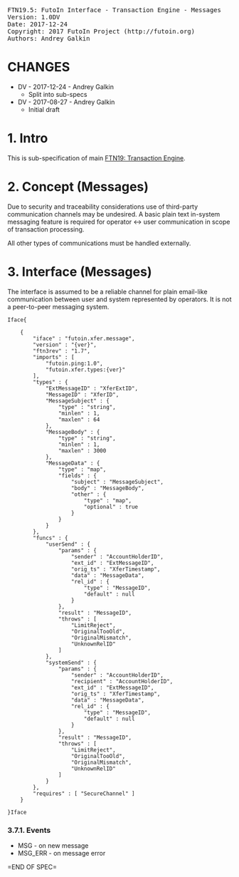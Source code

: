 <pre>
FTN19.5: FutoIn Interface - Transaction Engine - Messages
Version: 1.0DV
Date: 2017-12-24
Copyright: 2017 FutoIn Project (http://futoin.org)
Authors: Andrey Galkin
</pre>

# CHANGES

* DV - 2017-12-24 - Andrey Galkin
    - Split into sub-specs
* DV - 2017-08-27 - Andrey Galkin
    - Initial draft

# 1. Intro

This is sub-specification of main [FTN19: Transaction Engine](./ftn19\_if\_xfer\_engine.md).

# 2. Concept (Messages)

Due to security and traceability considerations use of third-party communication channels
may be undesired. A basic plain text in-system messaging feature is required for
operator <-> user communication in scope of transaction processing.

All other types of communications must be handled externally.

# 3. Interface (Messages)

The interface is assumed to be a reliable channel for plain email-like communication
between user and system represented by operators. It is not a peer-to-peer messaging system.

`Iface{`

        {
            "iface" : "futoin.xfer.message",
            "version" : "{ver}",
            "ftn3rev" : "1.7",
            "imports" : [
                "futoin.ping:1.0",
                "futoin.xfer.types:{ver}"
            ],
            "types" : {
                "ExtMessageID" : "XferExtID",
                "MessageID" : "XferID",
                "MessageSubject" : {
                    "type" : "string",
                    "minlen" : 1,
                    "maxlen" : 64
                },
                "MessageBody" : {
                    "type" : "string",
                    "minlen" : 1,
                    "maxlen" : 3000
                },
                "MessageData" : {
                    "type" : "map",
                    "fields" : {
                        "subject" : "MessageSubject",
                        "body" : "MessageBody",
                        "other" : {
                            "type" : "map",
                            "optional" : true
                        }
                    }
                }
            },
            "funcs" : {
                "userSend" : {
                    "params" : {
                        "sender" : "AccountHolderID",
                        "ext_id" : "ExtMessageID",
                        "orig_ts" : "XferTimestamp",
                        "data" : "MessageData",
                        "rel_id" : {
                            "type" : "MessageID",
                            "default" : null
                        }
                    },
                    "result" : "MessageID",
                    "throws" : [
                        "LimitReject",
                        "OriginalTooOld",
                        "OriginalMismatch",
                        "UnknownRelID"
                    ]
                },
                "systemSend" : {
                    "params" : {
                        "sender" : "AccountHolderID",
                        "recipient" : "AccountHolderID",
                        "ext_id" : "ExtMessageID",
                        "orig_ts" : "XferTimestamp",
                        "data" : "MessageData",
                        "rel_id" : {
                            "type" : "MessageID",
                            "default" : null
                        }
                    },
                    "result" : "MessageID",
                    "throws" : [
                        "LimitReject",
                        "OriginalTooOld",
                        "OriginalMismatch",
                        "UnknownRelID"
                    ]
                }
            },
            "requires" : [ "SecureChannel" ]
        }

`}Iface`

### 3.7.1. Events

* MSG - on new message
* MSG_ERR - on message error

=END OF SPEC=
